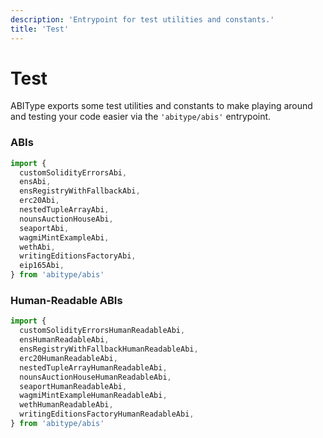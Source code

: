 ```yaml
---
description: 'Entrypoint for test utilities and constants.'
title: 'Test'
---
```


# Test

ABIType exports some test utilities and constants to make playing around and testing your code easier via the `'abitype/abis'` entrypoint.

### ABIs

```ts twoslash
import {
  customSolidityErrorsAbi,
  ensAbi,
  ensRegistryWithFallbackAbi,
  erc20Abi,
  nestedTupleArrayAbi,
  nounsAuctionHouseAbi,
  seaportAbi,
  wagmiMintExampleAbi,
  wethAbi,
  writingEditionsFactoryAbi,
  eip165Abi,
} from 'abitype/abis'
```

### Human-Readable ABIs

```ts twoslash
import {
  customSolidityErrorsHumanReadableAbi,
  ensHumanReadableAbi,
  ensRegistryWithFallbackHumanReadableAbi,
  erc20HumanReadableAbi,
  nestedTupleArrayHumanReadableAbi,
  nounsAuctionHouseHumanReadableAbi,
  seaportHumanReadableAbi,
  wagmiMintExampleHumanReadableAbi,
  wethHumanReadableAbi,
  writingEditionsFactoryHumanReadableAbi,
} from 'abitype/abis'
```
